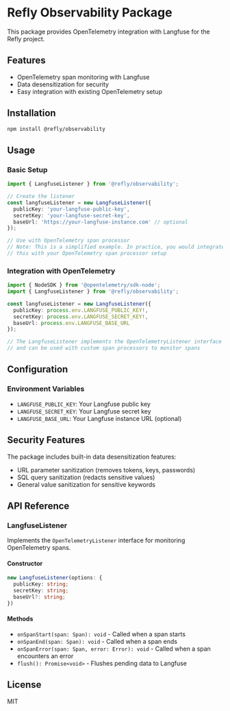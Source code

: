 # Refly Observability Package

This package provides OpenTelemetry integration with Langfuse for the Refly project.

## Features

- OpenTelemetry span monitoring with Langfuse
- Data desensitization for security
- Easy integration with existing OpenTelemetry setup

## Installation

```bash
npm install @refly/observability
```

## Usage

### Basic Setup

```typescript
import { LangfuseListener } from '@refly/observability';

// Create the listener
const langfuseListener = new LangfuseListener({
  publicKey: 'your-langfuse-public-key',
  secretKey: 'your-langfuse-secret-key',
  baseUrl: 'https://your-langfuse-instance.com' // optional
});

// Use with OpenTelemetry span processor
// Note: This is a simplified example. In practice, you would integrate
// this with your OpenTelemetry span processor setup
```

### Integration with OpenTelemetry

```typescript
import { NodeSDK } from '@opentelemetry/sdk-node';
import { LangfuseListener } from '@refly/observability';

const langfuseListener = new LangfuseListener({
  publicKey: process.env.LANGFUSE_PUBLIC_KEY!,
  secretKey: process.env.LANGFUSE_SECRET_KEY!,
  baseUrl: process.env.LANGFUSE_BASE_URL
});

// The LangfuseListener implements the OpenTelemetryListener interface
// and can be used with custom span processors to monitor spans
```

## Configuration

### Environment Variables

- `LANGFUSE_PUBLIC_KEY`: Your Langfuse public key
- `LANGFUSE_SECRET_KEY`: Your Langfuse secret key  
- `LANGFUSE_BASE_URL`: Your Langfuse instance URL (optional)

## Security Features

The package includes built-in data desensitization features:

- URL parameter sanitization (removes tokens, keys, passwords)
- SQL query sanitization (redacts sensitive values)
- General value sanitization for sensitive keywords

## API Reference

### LangfuseListener

Implements the `OpenTelemetryListener` interface for monitoring OpenTelemetry spans.

#### Constructor

```typescript
new LangfuseListener(options: {
  publicKey: string;
  secretKey: string;
  baseUrl?: string;
})
```

#### Methods

- `onSpanStart(span: Span): void` - Called when a span starts
- `onSpanEnd(span: Span): void` - Called when a span ends  
- `onSpanError(span: Span, error: Error): void` - Called when a span encounters an error
- `flush(): Promise<void>` - Flushes pending data to Langfuse

## License

MIT 
